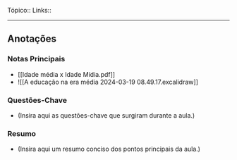 Tópico::
Links::

---
## Anotações

### Notas Principais

- [[Idade média x Idade Mídia.pdf]]
- ![[A educação na era média 2024-03-19 08.49.17.excalidraw]]

### Questões-Chave

- (Insira aqui as questões-chave que surgiram durante a aula.)

### Resumo

- (Insira aqui um resumo conciso dos pontos principais da aula.)


